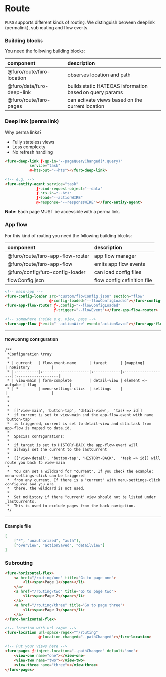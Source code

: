 # Route

`FURO` supports different kinds of routing. We distinguish between deeplink (permalink), sub routing and flow events. 

### Building blocks
You need the following building blocks:

| component                 | description                       |
|:--------------------------|:----------------------------------|
| @furo/route/furo-location | observes location and path        | 
| @furo/data/furo-deep-link      | builds static HATEOAS information based on query params  |
| @furo/route/furo-pages    | can activate views based on the current location |

### Deep link (perma link)
Why perma links?
* Fully stateless views
* Less complexity
* No refresh handling

``` html
<furo-deep-link ƒ-qp-in="--pageQueryChanged(*.query)" 
           service="task" 
           @-hts-out="--hts"></furo-deep-link>

<!-- e.g. -->
<furo-entity-agent service="task" 
              ƒ-bind-request-object="--data"
              ƒ-hts-in="--hts"
              ƒ-load="--actionWIRE"
              @-response="--responseWIRE"></furo-entity-agent>
```

**Note:** Each page MUST be accessible with a perma link.

### App flow 

For this kind of routing you need the following building blocks:

| component                        | description                       |
|:---------------------------------|:----------------------------------|
| @furo/route/furo-app-flow-router | app flow manager                  | 
| @furo/route/furo-app-flow        | emits app flow events             |
| @furo/config/furo-config-loader  | can load config files             |
| flowConfig.json                  | flow config definition file       |

``` html
<!-- main-app -->
<furo-config-loader src="custom/flowConfig.json" section="flow"  
                    @-config-loaded="--flowConfigLoaded"></furo-config-loader> 
<furo-app-flow-router ƒ-.config="--flowConfigLoaded" 
                      ƒ-trigger="--flowEvent"></furo-app-flow-router>

<!-- somewhere inside e.g. view, page -->
<furo-app-flow ƒ-emit="--actionWire" event="actionSaved"></furo-app-flow>

```
---

#### flowConfig configuration

```
/**
 *Configuration Array
 *
 * | current   | flow-event-name      | target      | [mapping]          | noHistory          |
 * |:----------|:---------------------|:------------|:-------------------|:-------------------|
 * | view-main | form-complete        | detail-view | element => aufgabe | flag               |
 * | *         | menu-settings-click  | settings    |                    |                    |
 *
 *
 *
 *  [['view-main', 'button-tap', 'detail-view',  'task => id]]
 *  if current is set to view-main and the app-flow-event with name 'button-tap' 
 *  is triggered, current is set to detail-view and data.task from app-flow is mapped to data.id.
 *
 *  Special configurations:
 *
 *  if target is set to HISTORY-BACK the app-flow-event will 
 *  allways set the current to the lastCurrent
 *
 *  [['view-detail', 'button-tap', 'HISTORY-BACK',  'task => id]] will route you back to view-main
 *
 *  You can set a wildcard for "current". If you check the example: menu-settings-click can be triggered
 *  from any current. If there is a "current" with menu-settings-click configured and you are 
 *  there, the wildcard is not used.
 *
 *  Set noHistory if there "current" view should not be listed under _lastCurrents. 
 *  This is used to exclude pages from the back navigation.
 */
```
---

#### Example file
``` json
[
    ["*", "unauthorized", "auth"],
    ["overview", "actionSaved", "detailview"]
]
```

### Subrouting
``` html
<furo-horizontal-flex>
    <a href="/routing/one" title="Go to page one">
        <li><span>Page 1</span></li>
    </a>
    <a href="/routing/two" title="Go to page two">
        <li><span>Page 2</span></li>
    </a>
    <a href="/routing/three" title="Go to page three">
        <li><span>Page 3</span></li>
    </a>
</furo-horizontal-flex>

<!-- location with url regex -->
<furo-location url-space-regex="^/routing" 
               @-location-changed="--pathChanged"></furo-location>
            
<!-- Put your views here -->
<furo-pages ƒ-inject-location="--pathChanged" default="one">
    <view-one name="one"></view-one>
    <view-two name="two"></view-two>
    <view-three name="three"></view-three>
</furo-pages>

```

